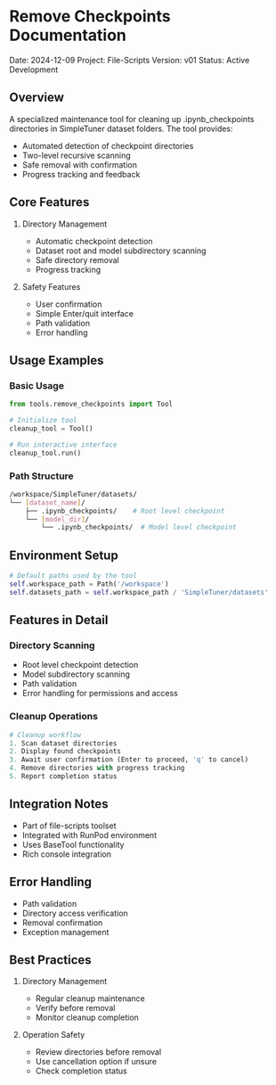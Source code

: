 # Remove Checkpoints Documentation
Date: 2024-12-09
Project: File-Scripts
Version: v01
Status: Active Development

## Overview
A specialized maintenance tool for cleaning up .ipynb_checkpoints directories in SimpleTuner dataset folders. The tool provides:
- Automated detection of checkpoint directories
- Two-level recursive scanning
- Safe removal with confirmation
- Progress tracking and feedback

## Core Features
1. Directory Management
   - Automatic checkpoint detection
   - Dataset root and model subdirectory scanning
   - Safe directory removal
   - Progress tracking

2. Safety Features
   - User confirmation
   - Simple Enter/quit interface
   - Path validation
   - Error handling

## Usage Examples

### Basic Usage
```python
from tools.remove_checkpoints import Tool

# Initialize tool
cleanup_tool = Tool()

# Run interactive interface
cleanup_tool.run()
```

### Path Structure
```bash
/workspace/SimpleTuner/datasets/
└── [dataset_name]/
    ├── .ipynb_checkpoints/    # Root level checkpoint
    └── [model_dir]/
        └── .ipynb_checkpoints/  # Model level checkpoint
```

## Environment Setup
```python
# Default paths used by the tool
self.workspace_path = Path('/workspace')
self.datasets_path = self.workspace_path / 'SimpleTuner/datasets'
```

## Features in Detail

### Directory Scanning
- Root level checkpoint detection
- Model subdirectory scanning
- Path validation
- Error handling for permissions and access

### Cleanup Operations
```python
# Cleanup workflow
1. Scan dataset directories
2. Display found checkpoints
3. Await user confirmation (Enter to proceed, 'q' to cancel)
4. Remove directories with progress tracking
5. Report completion status
```

## Integration Notes
- Part of file-scripts toolset
- Integrated with RunPod environment
- Uses BaseTool functionality
- Rich console integration

## Error Handling
- Path validation
- Directory access verification
- Removal confirmation
- Exception management

## Best Practices
1. Directory Management
   - Regular cleanup maintenance
   - Verify before removal
   - Monitor cleanup completion

2. Operation Safety
   - Review directories before removal
   - Use cancellation option if unsure
   - Check completion status